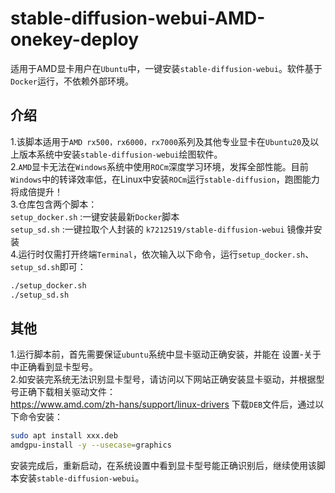 # stable-diffusion-webui-AMD-onekey-deploy
适用于AMD显卡用户在`Ubuntu`中，一键安装`stable-diffusion-webui`。软件基于`Docker`运行，不依赖外部环境。  

## 介绍
1.该脚本适用于`AMD rx500，rx6000，rx7000`系列及其他专业显卡在`Ubuntu20`及以上版本系统中安装`stable-diffusion-webui`绘图软件。  
2.`AMD`显卡无法在`Windows`系统中使用`ROCm`深度学习环境，发挥全部性能。目前`Windows`中的转译效率低，在Linux中安装`ROCm`运行`stable-diffusion`，跑图能力将成倍提升！  
3.仓库包含两个脚本：  
  `setup_docker.sh` :一键安装最新`Docker`脚本  
  `setup_sd.sh` :一键拉取个人封装的 `k7212519/stable-diffusion-webui` 镜像并安装  
4.运行时仅需打开终端`Terminal`，依次输入以下命令，运行`setup_docker.sh`、`setup_sd.sh`即可：  
``` bash
./setup_docker.sh
./setup_sd.sh  
```
  
## 其他
1.运行脚本前，首先需要保证`ubuntu`系统中显卡驱动正确安装，并能在 设置-关于 中正确看到显卡型号。  
2.如安装完系统无法识别显卡型号，请访问以下网站正确安装显卡驱动，并根据型号正确下载相关驱动文件：  
https://www.amd.com/zh-hans/support/linux-drivers
下载`DEB`文件后，通过以下命令安装：  
``` bash
sudo apt install xxx.deb
amdgpu-install -y --usecase=graphics
```
安装完成后，重新启动，在系统设置中看到显卡型号能正确识别后，继续使用该脚本安装`stable-diffusion-webui`。
